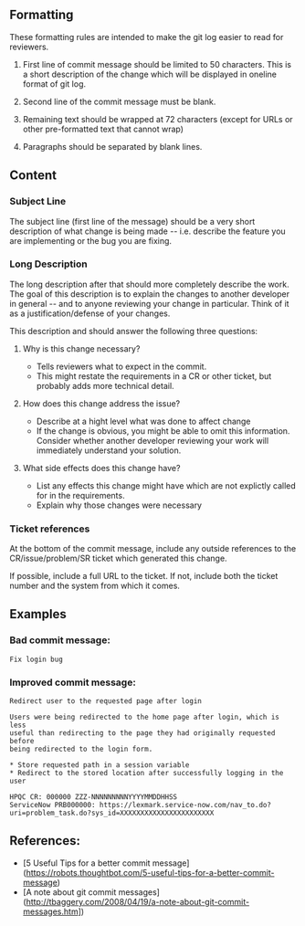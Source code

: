 ## Formatting
These formatting rules are intended to make the git log easier to read
for reviewers.

1. First line of commit message should be limited to 50 characters.
   This is a short description of the change which will be displayed
   in oneline format of git log.  

2. Second line of the commit message must be blank.

3. Remaining text should be wrapped at 72 characters (except for URLs or
   other pre-formatted text that cannot wrap)

4. Paragraphs should be separated by blank lines.


## Content

### Subject Line

The subject line (first line of the message) should be a very short
description of what change is being made -- i.e. describe the feature
you are implementing or the bug you are fixing.

### Long Description

The long description after that should more completely describe the
work. The goal of this description is to explain the changes to another
developer in general -- and to anyone reviewing your change in
particular.  Think of it as a justification/defense of your changes.

This description and should answer the following three questions:

1. Why is this change necessary?
   * Tells reviewers what to expect in the commit.
   * This might restate the requirements in a CR or other ticket, but
     probably adds more technical detail.

2. How does this change address the issue? 
   * Describe at a hight level what was done to affect change
   * If the change is obvious, you might be able to omit this
     information. Consider whether another developer reviewing your
     work will immediately understand your solution.

3. What side effects does this change have?
   * List any effects this change might have which are not explictly
     called for in the requirements.  
   * Explain why those changes were necessary

### Ticket references

At the bottom of the commit message, include any outside references to
the CR/issue/problem/SR ticket which generated this change.  

If possible, include a full URL to the ticket.  If not, include both the
ticket number and the system from which it comes.


## Examples

### Bad commit message:

    Fix login bug

### Improved commit message:

    Redirect user to the requested page after login

    Users were being redirected to the home page after login, which is less
    useful than redirecting to the page they had originally requested before
    being redirected to the login form.

    * Store requested path in a session variable
    * Redirect to the stored location after successfully logging in the user
    
    HPQC CR: 000000 ZZZ-NNNNNNNNNYYYYMMDDHHSS
    ServiceNow PRB000000: https://lexmark.service-now.com/nav_to.do?uri=problem_task.do?sys_id=XXXXXXXXXXXXXXXXXXXXXXX

## References:

* [5 Useful Tips for a better commit message] (https://robots.thoughtbot.com/5-useful-tips-for-a-better-commit-message)
* [A note about git commit messages] (http://tbaggery.com/2008/04/19/a-note-about-git-commit-messages.htm])


